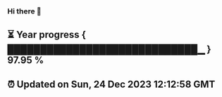 ### Hi there 👋
⏳ Year progress { █████████████████████████████▁ } 97.95 %
---
⏰ Updated on Sun, 24 Dec 2023 12:12:58 GMT
---
